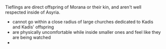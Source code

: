 Tieflings are direct offspring of Morana or their kin, and aren't well respected inside of Asyria. 

- cannot go within a close radius of large churches dedicated to Kadis and Kadis' offspring
- are physically uncomfortable while inside smaller ones and feel like they are being watched
- 
